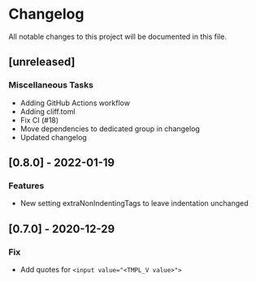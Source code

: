 # Changelog
All notable changes to this project will be documented in this file.

## [unreleased]

### Miscellaneous Tasks

- Adding GitHub Actions workflow
- Adding cliff.toml
- Fix CI (#18)
- Move dependencies to dedicated group in changelog
- Updated changelog

## [0.8.0] - 2022-01-19

### Features

- New setting extraNonIndentingTags to leave indentation unchanged

## [0.7.0] - 2020-12-29

### Fix

- Add quotes for `<input value="<TMPL_V value>">`

<!-- generated by git-cliff -->
